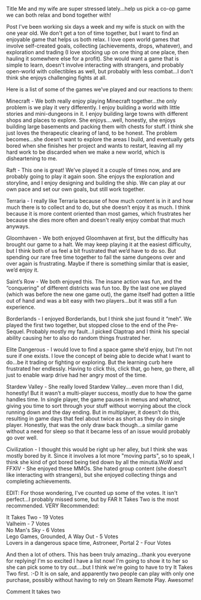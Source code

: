 Title
Me and my wife are super stressed lately...help us pick a co-op game we can both relax and bond together with!

Post
I've  been working six days a week and my wife is stuck on with the one year  old.  We don't get a ton of time together, but I want to find an  enjoyable game that helps us both relax.  I love open world games that  involve self-created goals, collecting (achievements, drops, whatever),  and exploration and trading (I love stocking up on one thing at one  place, then hauling it somewhere else for a profit).  She would want a  game that is simple to learn, doesn't involve interacting with  strangers, and probably open-world with collectibles as well, but  probably with less combat...I don't think she enjoys challenging fights  at all.

Here is a list of some of the games we've played and our reactions to them:

Minecraft  - We both really enjoy playing Minecraft together…the only problem is  we play it very differently.  I enjoy building a world with little  stories and mini-dungeons in it.  I enjoy building large towns with  different shops and places to explore.  She enjoys….well, honestly, she  enjoys building large basements and packing them with chests for stuff.   I think she just loves the therapeutic clearing of land, to be honest.   The problem becomes…she doesn’t want to explore the areas I build, and  eventually gets bored when she finishes her project and wants to  restart, leaving all my hard work to be discarded when we make a new  world, which is disheartening to me.

Raft  - This one is great!  We’ve played it a couple of times now, and are  probably going to play it again soon.  She enjoys the exploration and  storyline, and I enjoy designing and building the ship.  We can play at  our own pace and set our own goals, but still work together.

Terraria  - I really like Terraria because of how much content is in it and how  much there is to collect and to do, but she doesn’t enjoy it as much.  I  think because it is more content oriented than most games, which  frustrates her because she dies more often and doesn't really enjoy  combat that much anyways.

Gloomhaven  - We both enjoyed Gloomhaven at first, but the difficulty has brought  our game to a halt.  We may keep playing it at the easiest difficulty,  but I think both of us feel a bit frustrated that we’d have to do so.   But spending our rare free time together to fail the same dungeons over  and over again is frustrating.  Maybe if there is something similar that  is easier, we’d enjoy it.

Saint’s  Row - We both enjoyed this.  The insane action was fun, and the  “conquering" of different districts was fun too.  By the last one we  played (which was before the new one game out), the game itself had  gotten a little out of hand and was a bit easy with two players...but it  was still a fun experience.

Borderlands  - I enjoyed Borderlands, but I think she just found it “meh”.  We  played the first two together, but stopped close to the end of the  Pre-Sequel.  Probably mostly my fault…I picked Claptrap and I think his  special ability causing her to also do random things frustrated her.

Elite  Dangerous - I would love to find a space game she’d enjoy, but I’m not  sure if one exists.  I love the concept of being able to decide what I  want to do…be it trading or fighting or exploring.  But the learning  curb here frustrated her endlessly.  Having to click this, click that,  go here, go there, all just to enable warp drive had her angry most of  the time.

Stardew Valley - She  really loved Stardew Valley….even more than I did, honestly!  But it  wasn’t a multi-player success, mostly due to how the game handles time.   In single player, the game pauses in menus and whatnot, giving you time  to sort through your stuff without worrying about the clock running  down and the day ending.  But in multiplayer, it doesn’t do this,  resulting in game days that feel about twice as short as they do in  single player.  Honestly, that was the only draw back though…a similar  game without a need for sleep so that it became less of an issue would  probably go over well.

Civilization  - I thought this would be right up her alley, but I think she was  mostly bored by it.  Since it involves a lot more "moving parts", so to  speak, I think she kind of got bored being tied down by all the minutia.WoW  and FFXIV - She enjoyed these MMOs.  She hated group content (she  doesn’t like interacting with strangers), but she enjoyed collecting  things and completing achievements.  


  
EDIT: For those wondering, I've counted up some of the votes.  It isn't perfect...I probably missed some, but by FAR It Takes Two is the most recommended.  VERY Recommended:  


It Takes Two - 19 Votes  
Valheim - 7 Votes  
No Man's Sky - 6 Votes  
Lego Games, Grounded, A Way Out - 5 Votes  
Lovers in a dangerous space time, Astroneer, Portal 2 - Four Votes  


And then a lot of others.  This has been truly amazing...thank you everyone for replying!  I'm so excited I have a list now!  I'm going to show it to her so she can pick some to try out....but I think we're going to have to try It Takes Two first.  :-D  It is on sale, and apparently two people can play with only one purchase, possibly without having to rely on Steam Remote Play.  Awesome!

Comment
It takes two
